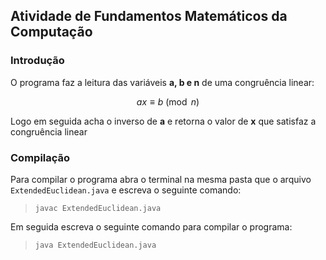 ## Atividade de Fundamentos Matemáticos da Computação

### Introdução

O programa faz a leitura das variáveis **a, b e n** de uma congruência linear:

$$ ax \equiv b \pmod{n} $$

Logo em seguida acha o inverso de **a** e retorna o valor de **x** que satisfaz a congruência linear

### Compilação

Para compilar o programa abra o terminal na mesma pasta que o arquivo ``ExtendedEuclidean.java`` e escreva o seguinte comando:

> ``javac ExtendedEuclidean.java``  

Em seguida escreva o seguinte comando para compilar o programa:

> ``java ExtendedEuclidean.java``
